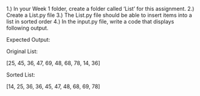 1.) In your Week 1 folder, create a folder called ‘List’ for this assignment.
2.) Create a List.py file
3.) The List.py file should be able to insert items into a list in sorted order
4.) In the input.py file, write a code that displays following output.

Expected Output:

Original List:

[25, 45, 36, 47, 69, 48, 68, 78, 14, 36]

Sorted List:

[14, 25, 36, 36, 45, 47, 48, 68, 69, 78] 